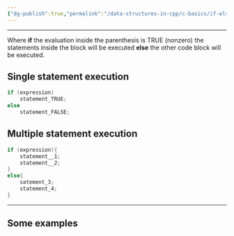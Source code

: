 ```yaml
---
{"dg-publish":true,"permalink":"/data-structures-in-cpp/c-basics/if-else-statement/"}
---
```


---
Where **if**  the evaluation inside the parenthesis is TRUE (nonzero) the statements inside the block will be executed **else** the other code block will be executed.
## Single statement execution

```c++
if (expression)
	statement_TRUE;
else
	statement_FALSE;
```

## Multiple statement execution

```c++
if (expression){
	statement__1;
	statement__2;
}
else{
	satement_3;
	statement_4;
}
```

---
## Some examples

